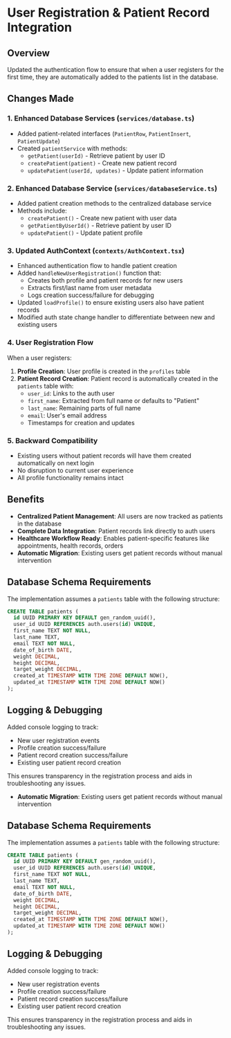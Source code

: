 # User Registration & Patient Record Integration

## Overview
Updated the authentication flow to ensure that when a user registers for the first time, they are automatically added to the patients list in the database.

## Changes Made

### 1. Enhanced Database Services (`services/database.ts`)
- Added patient-related interfaces (`PatientRow`, `PatientInsert`, `PatientUpdate`)
- Created `patientService` with methods:
  - `getPatient(userId)` - Retrieve patient by user ID
  - `createPatient(patient)` - Create new patient record
  - `updatePatient(userId, updates)` - Update patient information

### 2. Enhanced Database Service (`services/databaseService.ts`)
- Added patient creation methods to the centralized database service
- Methods include:
  - `createPatient()` - Create new patient with user data
  - `getPatientByUserId()` - Retrieve patient by user ID
  - `updatePatient()` - Update patient profile

### 3. Updated AuthContext (`contexts/AuthContext.tsx`)
- Enhanced authentication flow to handle patient creation
- Added `handleNewUserRegistration()` function that:
  - Creates both profile and patient records for new users
  - Extracts first/last name from user metadata
  - Logs creation success/failure for debugging
- Updated `loadProfile()` to ensure existing users also have patient records
- Modified auth state change handler to differentiate between new and existing users

### 4. User Registration Flow
When a user registers:
1. **Profile Creation**: User profile is created in the `profiles` table
2. **Patient Record Creation**: Patient record is automatically created in the `patients` table with:
   - `user_id`: Links to the auth user
   - `first_name`: Extracted from full name or defaults to "Patient"
   - `last_name`: Remaining parts of full name
   - `email`: User's email address
   - Timestamps for creation and updates

### 5. Backward Compatibility
- Existing users without patient records will have them created automatically on next login
- No disruption to current user experience
- All profile functionality remains intact

## Benefits
- **Centralized Patient Management**: All users are now tracked as patients in the database
- **Complete Data Integration**: Patient records link directly to auth users
- **Healthcare Workflow Ready**: Enables patient-specific features like appointments, health records, orders
- **Automatic Migration**: Existing users get patient records without manual intervention

## Database Schema Requirements
The implementation assumes a `patients` table with the following structure:
```sql
CREATE TABLE patients (
  id UUID PRIMARY KEY DEFAULT gen_random_uuid(),
  user_id UUID REFERENCES auth.users(id) UNIQUE,
  first_name TEXT NOT NULL,
  last_name TEXT,
  email TEXT NOT NULL,
  date_of_birth DATE,
  weight DECIMAL,
  height DECIMAL,
  target_weight DECIMAL,
  created_at TIMESTAMP WITH TIME ZONE DEFAULT NOW(),
  updated_at TIMESTAMP WITH TIME ZONE DEFAULT NOW()
);
```

## Logging & Debugging
Added console logging to track:
- New user registration events
- Profile creation success/failure
- Patient record creation success/failure
- Existing user patient record creation

This ensures transparency in the registration process and aids in troubleshooting any issues.
- **Automatic Migration**: Existing users get patient records without manual intervention

## Database Schema Requirements
The implementation assumes a `patients` table with the following structure:
```sql
CREATE TABLE patients (
  id UUID PRIMARY KEY DEFAULT gen_random_uuid(),
  user_id UUID REFERENCES auth.users(id) UNIQUE,
  first_name TEXT NOT NULL,
  last_name TEXT,
  email TEXT NOT NULL,
  date_of_birth DATE,
  weight DECIMAL,
  height DECIMAL,
  target_weight DECIMAL,
  created_at TIMESTAMP WITH TIME ZONE DEFAULT NOW(),
  updated_at TIMESTAMP WITH TIME ZONE DEFAULT NOW()
);
```

## Logging & Debugging
Added console logging to track:
- New user registration events
- Profile creation success/failure
- Patient record creation success/failure
- Existing user patient record creation

This ensures transparency in the registration process and aids in troubleshooting any issues.
